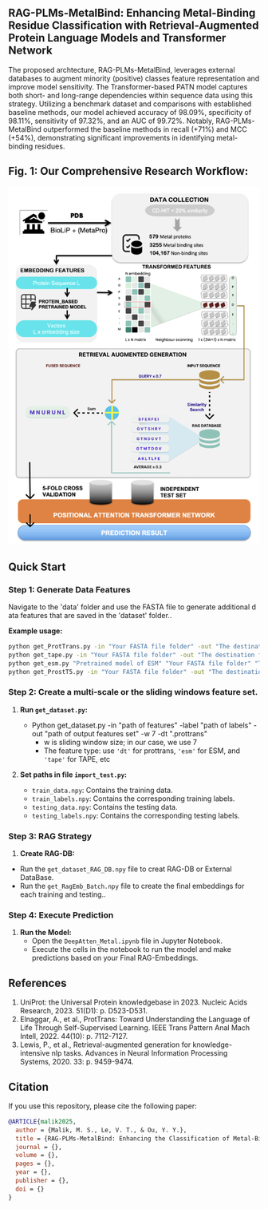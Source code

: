 ## RAG-PLMs-MetalBind: Enhancing Metal-Binding Residue Classification with Retrieval-Augmented Protein Language Models and Transformer Network
The proposed archtecture, RAG-PLMs-MetalBind, leverages external databases to augment minority (positive) classes feature representation and improve model sensitivity. The Transformer-based PATN model captures both short- and long-range dependencies within sequence data using this strategy. Utilizing a benchmark dataset and comparisons with established baseline methods, our model achieved accuracy of 98.09%, specificity of 98.11%, sensitivity of 97.32%, and an AUC of 99.72%. Notably, RAG-PLMs-MetalBind outperformed the baseline methods in recall (+71%) and MCC (+54%), demonstrating significant improvements in identifying metal-binding residues.
## Fig. 1: Our Comprehensive Research Workflow:
![Figure 1](Overflow.PNG)

## Quick Start

### Step 1: Generate Data Features
Navigate to the 'data' folder and use the FASTA file to generate additional data features that are saved in the 'dataset' folder..

**Example usage:**

```bash
python get_ProtTrans.py -in "Your FASTA file folder" -out "The destination folder of your output"
python get_tape.py -in "Your FASTA file folder" -out "The destination folder of your output"
python get_esm.py "Pretrained model of ESM" "Your FASTA file folder" "The destination folder of your output" --repr_layers 33 --include per_tok
python get_ProstT5.py -in "Your FASTA file folder" -out "The destination folder of your output"
```
### Step 2: Create a multi-scale or the sliding windows feature set.
1. **Run `get_dataset.py`:**
   - Python get_dataset.py -in "path of features" -label "path of labels" -out "path of output features set" -w 7 -dt ".prottrans" 
     - w is sliding window size; in our case, we use 7
     - The feature type: use `'dt'` for prottrans, `'esm'` for ESM, and `'tape'` for TAPE, etc

2. **Set paths in file `import_test.py`:**
     - `train_data.npy`: Contains the training data.
     - `train_labels.npy`: Contains the corresponding training labels.
     - `testing_data.npy`: Contains the testing data.
     - `testing_labels.npy`: Contains the corresponding testing labels.

### Step 3: RAG Strategy
1. **Create RAG-DB:**
 - Run the `get_dataset_RAG_DB.npy` file to creat RAG-DB or External DataBase.
 - Run the `get_RagEmb_Batch.npy` file to create the final embeddings for each training and testing..

### Step 4: Execute Prediction
1. **Run the Model:**
   - Open the `DeepAtten_Metal.ipynb` file in Jupyter Notebook.
   - Execute the cells in the notebook to run the model and make predictions based on your Final RAG-Embeddings.

## References
1.	UniProt: the Universal Protein knowledgebase in 2023. Nucleic Acids Research, 2023. 51(D1): p. D523-D531.
2.	Elnaggar, A., et al., ProtTrans: Toward Understanding the Language of Life Through Self-Supervised Learning. IEEE Trans Pattern Anal Mach Intell, 2022. 44(10): p. 7112-7127.
3.	Lewis, P., et al., Retrieval-augmented generation for knowledge-intensive nlp tasks. Advances in Neural Information Processing Systems, 2020. 33: p. 9459-9474.

## Citation

If you use this repository, please cite the following paper:

```bibtex
@ARTICLE{malik2025,
  author = {Malik, M. S., Le, V. T., & Ou, Y. Y.},
  title = {RAG-PLMs-MetalBind: Enhancing the Classification of Metal-Binding Residue in Proteins with Retrieval-Augmented Protein Language Models and Deep Learning},
  journal = {},
  volume = {},
  pages = {},
  year = {},
  publisher = {},
  doi = {}
}
